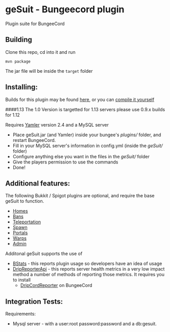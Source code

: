 geSuit - Bungeecord plugin 
===
Plugin suite for BungeeCord

Building 
---
Clone this repo, cd into it and run

    mvn package

The jar file will be inside the `target` folder

Installing:
---
Builds for this plugin may be found [here](http://jenkins.addstar.com.au/job/geSuit), or you can [compile it yourself](#building)

####1.13
The 1.0 Version is targetted for 1.13 servers please use 0.9.x builds for 1.12

Requires [Yamler](https://www.spigotmc.org/resources/yamler.315/) version 2.4 and a MySQL server

* Place geSuit.jar (and Yamler) inside your bungee's _plugins/_ folder, and restart BungeeCord.
* Fill in your MySQL server's information in config.yml (inside the _geSuit/_ folder)
* Configure anything else you want in the files in the _geSuit/_ folder
* Give the players permission to use the commands
* Done!

Additional features:
---

The following Bukkit / Spigot plugins are optional, and require the base geSuit to function.

* [Homes](https://github.com/AddstarMC/geSuitHomes)
* [Bans](https://github.com/AddstarMC/geSuitBans)
* [Teleportation](https://github.com/AddstarMC/geSuitTeleport)
* [Spawn](https://github.com/AddstarMC/geSuitSpawn)
* [Portals](https://github.com/AddstarMC/geSuitPortals)
* [Warps](https://github.com/AddstarMC/geSuitWarps)
* [Admin](https://github.com/AddstarMC/geSuitAdmin)

Additonal geSuit supports the use of 

 * [BStats](https://bstats.org/plugin/bungeecord/geSuit) - this reports plugin usage so developers have an idea of usage
 * [DripReporterApi](https://jenkins.addstar.com.au/job/DripMaster/au.com.addstar.dripreporter$DripReporterAPI/)  - this reports server health metrics in a  very low impact method 
    a number of methods of reporting those metrics.  It requires you to install 
   * [DripCordReporter](https://jenkins.addstar.com.au/job/DripMaster/au.com.addstar.dripreporter$DripCordReporter/) on BungeeCord
     
Integration Tests:
---
Requirements:
- Mysql server - with a user:root password:password and a db:gesuit.